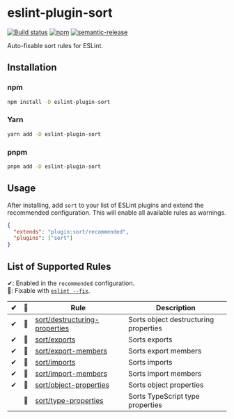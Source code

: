 # eslint-plugin-sort

[![Build status](https://github.com/mskelton/eslint-plugin-sort/workflows/Build/badge.svg)](https://github.com/mskelton/eslint-plugin-sort/actions)
[![npm](https://img.shields.io/npm/v/eslint-plugin-sort)](https://www.npmjs.com/package/eslint-plugin-sort)
[![semantic-release](https://img.shields.io/badge/%20%20%F0%9F%93%A6%F0%9F%9A%80-semantic--release-e10079.svg)](https://github.com/semantic-release/semantic-release)

Auto-fixable sort rules for ESLint.

## Installation

### npm

```bash
npm install -D eslint-plugin-sort
```

### Yarn

```bash
yarn add -D eslint-plugin-sort
```

### pnpm

```bash
pnpm add -D eslint-plugin-sort
```

## Usage

After installing, add `sort` to your list of ESLint plugins and extend the
recommended configuration. This will enable all available rules as warnings.

```json
{
  "extends": "plugin:sort/recommended",
  "plugins": ["sort"]
}
```

## List of Supported Rules

✔: Enabled in the `recommended` configuration.\
🔧: Fixable with [`eslint --fix`](https://eslint.org/docs/user-guide/command-line-interface#fixing-problems).

|  ✔  | 🔧  | Rule                                                                    | Description                           |
| :-: | :-: | ----------------------------------------------------------------------- | ------------------------------------- |
|  ✔  | 🔧  | [sort/destructuring-properties](docs/rules/destructuring-properties.md) | Sorts object destructuring properties |
|  ✔  | 🔧  | [sort/exports](docs/rules/exports.md)                                   | Sorts exports                         |
|  ✔  | 🔧  | [sort/export-members](docs/rules/export-members.md)                     | Sorts export members                  |
|  ✔  | 🔧  | [sort/imports](docs/rules/imports.md)                                   | Sorts imports                         |
|  ✔  | 🔧  | [sort/import-members](docs/rules/import-members.md)                     | Sorts import members                  |
|  ✔  | 🔧  | [sort/object-properties](docs/rules/object-properties.md)               | Sorts object properties               |
|     | 🔧  | [sort/type-properties](docs/rules/type-properties.md)                   | Sorts TypeScript type properties      |

